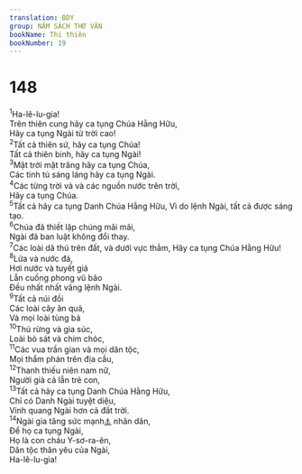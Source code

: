 ```yaml
---
translation: BDY
group: NĂM SÁCH THƠ VĂN
bookName: Thi thiên 
bookNumber: 19
---
```


<div class="title"><h1>148</h1></div>
<span class="verse thi_148_1"><sup>1</sup>Ha-lê-lu-gia!<br/>Trên thiên cung hãy ca tụng Chúa Hằng Hữu,<br/>Hãy ca tụng Ngài từ trời cao!<br/></span>
<span class="verse thi_148_2"><sup>2</sup>Tất cả thiên sứ, hãy ca tụng Chúa!<br/>Tất cả thiên binh, hãy ca tụng Ngài!<br/></span>
<span class="verse thi_148_3"><sup>3</sup>Mặt trời mặt trăng hãy ca tụng Chúa,<br/>Các tinh tú sáng láng hãy ca tụng Ngài.<br/></span>
<span class="verse thi_148_4"><sup>4</sup>Các từng trời và và các nguồn nước trên trời,<br/>Hãy ca tụng Chúa.<br/></span>
<span class="verse thi_148_5"><sup>5</sup>Tất cả hãy ca tụng Danh Chúa Hằng Hữu, Vì do lệnh Ngài, tất cả được sáng tạo.<br/></span>
<span class="verse thi_148_6"><sup>6</sup>Chúa đã thiết lập chúng mãi mãi,<br/>Ngài đã ban luật không đổi thay.<br/></span>
<span class="verse thi_148_7"><sup>7</sup>Các loài dã thú trên đất, và dưới vực thẳm, Hãy ca tụng Chúa Hằng Hữu!<br/></span>
<span class="verse thi_148_8"><sup>8</sup>Lửa và nước đá,<br/>Hơi nước và tuyết giá<br/>Lẫn cuồng phong vũ bão<br/>Đều nhất nhất vâng lệnh Ngài.<br/></span>
<span class="verse thi_148_9"><sup>9</sup>Tất cả núi đồi<br/>Các loài cây ăn quả,<br/>Và mọi loài tùng bá<br/></span>
<span class="verse thi_148_10"><sup>10</sup>Thú rừng và gia súc,<br/>Loài bò sát và chim chóc,<br/></span>
<span class="verse thi_148_11"><sup>11</sup>Các vua trần gian và mọi dân tộc,<br/>Mọi thẩm phán trên địa cầu,<br/></span>
<span class="verse thi_148_12"><sup>12</sup>Thanh thiếu niên nam nữ,<br/>Người già cả lẫn trẻ con,<br/></span>
<span class="verse thi_148_13"><sup>13</sup>Tất cả hãy ca tụng Danh Chúa Hằng Hữu,<br/>Chỉ có Danh Ngài tuyệt diệu,<br/>Vinh quang Ngài hơn cả đất trời.<br/></span>
<span class="verse thi_148_14"><sup>14</sup>Ngài gia tăng sức mạnh<a href="#" data-toggle="tooltip" data-placement="bottom" title="Nt sừng">⚓</a> nhân dân,<br/>Để họ ca tụng Ngài,<br/>Họ là con cháu Y-sơ-ra-ên,<br/>Dân tộc thân yêu của Ngài,<br/>Ha-lê-lu-gia!</span>
